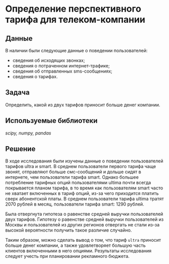 # Определение перспективного тарифа для телеком-компании

## Данные

В наличии были следующие данные о поведении пользователей:
- сведения об исходящих звонках;
- сведения о потраченном интернет-трафике;
- сведения об отправленных sms-сообщениях;
- сведения о тарифах.

## Задача

Определить, какой из двух тарифов приносит больше денег компании.

## Используемые библиотеки
*scipy, numpy, pandas*

## Решение

В ходе исследования были изучены данные о поведении пользователей тарифов ultra и smart. В среднем пользователи первого тарифа чаще звонят, отправляют больше смс-сообщений и дольше сидят в интернете, чем пользователи тарифа smart. Однако большее потребление тарифных опций пользователями ultima почти всегда покрывается планом тарифа, в то время как пользователям smart часто не хватает включенных в тариф опций, из-за чего приходится платить сверх абонентской платы. В среднем пользователи тарифа ultima тратят 2070 рублей в месяц, пользователи тарифа smart: 1290 рублей.

Была отвергнута гипотеза о равенстве средней выручки пользователей двух тарифов. Гипотезу о равенстве средней выручки пользователей из Москвы и пользователей из других регионов отвергать не стали из-за высокой вероятности получить такое различие случайно.

Таким образом, можно сделать вывод о том, что тариф `ultra` приносит больше денег компании, а также удовлетворяет большую часть клиентов включенными в него опциями. Результаты исследования следует учесть при планировании рекламного бюджета.
